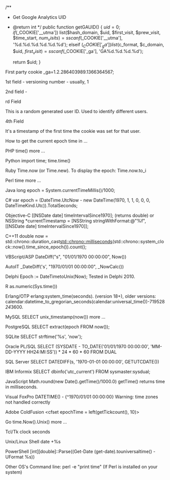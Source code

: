 /**
 * Get Google Analytics UID
 * @return int
 */
public function getGAUID() {
    $uid = 0;
    if ($_COOKIE['__utma'])
        list($hash_domain, $uid, $first_visit, $prew_visit, $time_start, $num_visits) = sscanf($_COOKIE['__utma'], '%d.%d.%d.%d.%d.%d');
    elseif ($_COOKIE['_ga'])
        list($c_format, $c_domain, $uid, $first_visit) = sscanf($_COOKIE['_ga'], 'GA%d.%d.%d.%d');

    return $uid;
}



First party cookie
_ga=1.2.286403989.1366364567;

1st field - versioning number - usually, 1

2nd field - 


rd Field

This is a random generated user ID. Used to identify different users.

4th Field

It's a timestamp of the first time the cookie was set for that user.



How to get the current epoch time in ...

PHP	time() more ...

Python	import time; time.time()

Ruby	Time.now (or Time.new). To display the epoch: Time.now.to_i

Perl	time more ...

Java	long epoch = System.currentTimeMillis()/1000;

C#	var epoch = (DateTime.UtcNow - new DateTime(1970, 1, 1, 0, 0, 0, DateTimeKind.Utc)).TotalSeconds;

Objective-C	[[NSDate date] timeIntervalSince1970]; (returns double) or NSString *currentTimestamp = [NSString stringWithFormat:@"%f", [[NSDate date] timeIntervalSince1970]];

C++11	double now = std::chrono::duration_cast<std::chrono::milliseconds>(std::chrono::system_clock::now().time_since_epoch()).count();

VBScript/ASP	DateDiff("s", "01/01/1970 00:00:00", Now())

AutoIT	_DateDiff('s', "1970/01/01 00:00:00", _NowCalc())

Delphi	Epoch := DateTimetoUnix(Now); Tested in Delphi 2010.

R	as.numeric(Sys.time())

Erlang/OTP	erlang:system_time(seconds). (version 18+), older versions: calendar:datetime_to_gregorian_seconds(calendar:universal_time())-719528*24*3600.

MySQL	SELECT unix_timestamp(now()) more ...

PostgreSQL	SELECT extract(epoch FROM now());

SQLite	SELECT strftime('%s', 'now');

Oracle PL/SQL	SELECT (SYSDATE - TO_DATE('01/01/1970 00:00:00', 'MM-DD-YYYY HH24:MI:SS')) * 24 * 60 * 60 FROM DUAL

SQL Server	SELECT DATEDIFF(s, '1970-01-01 00:00:00', GETUTCDATE())

IBM Informix	SELECT dbinfo('utc_current') FROM sysmaster:sysdual;

JavaScript	Math.round(new Date().getTime()/1000.0) getTime() returns time in milliseconds.

Visual FoxPro	DATETIME() - {^1970/01/01 00:00:00} Warning: time zones not handled correctly

Adobe ColdFusion	<cfset epochTime = left(getTickcount(), 10)>

Go	time.Now().Unix() more ...

Tcl/Tk	clock seconds

Unix/Linux Shell	date +%s

PowerShell	[int][double]::Parse((Get-Date (get-date).touniversaltime() -UFormat %s))

Other OS's	Command line: perl -e "print time" (If Perl is installed on your system)
